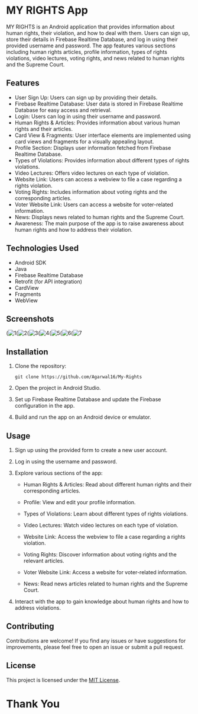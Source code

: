 # MY RIGHTS App

MY RIGHTS is an Android application that provides information about human rights, their violation, and how to deal with them. Users can sign up, store their details in Firebase Realtime Database, and log in using their provided username and password. The app features various sections including human rights articles, profile information, types of rights violations, video lectures, voting rights, and news related to human rights and the Supreme Court.

## Features

- User Sign Up: Users can sign up by providing their details.
- Firebase Realtime Database: User data is stored in Firebase Realtime Database for easy access and retrieval.
- Login: Users can log in using their username and password.
- Human Rights & Articles: Provides information about various human rights and their articles.
- Card View & Fragments: User interface elements are implemented using card views and fragments for a visually appealing layout.
- Profile Section: Displays user information fetched from Firebase Realtime Database.
- Types of Violations: Provides information about different types of rights violations.
- Video Lectures: Offers video lectures on each type of violation.
- Website Link: Users can access a webview to file a case regarding a rights violation.
- Voting Rights: Includes information about voting rights and the corresponding articles.
- Voter Website Link: Users can access a website for voter-related information.
- News: Displays news related to human rights and the Supreme Court.
- Awareness: The main purpose of the app is to raise awareness about human rights and how to address their violation.

## Technologies Used

- Android SDK
- Java
- Firebase Realtime Database
- Retrofit (for API integration)
- CardView
- Fragments
- WebView

## Screenshots

(![1](https://github.com/Agarwal16/My-Rights/assets/106222712/7b8be7f6-aadc-452f-a840-464534fdec93)(![2](https://github.com/Agarwal16/My-Rights/assets/106222712/80bea582-f33b-42e4-8eec-a15dc98ca67d)(![3](https://github.com/Agarwal16/My-Rights/assets/106222712/5a4a28ee-cae2-4f0c-96f2-b12e99fba174)(![4](https://github.com/Agarwal16/My-Rights/assets/106222712/afd0e03f-4b83-4c65-859b-6b05119948bc)(![5](https://github.com/Agarwal16/My-Rights/assets/106222712/3e1e6329-2372-4163-8e90-6ff28b891d63)(![6](https://github.com/Agarwal16/My-Rights/assets/106222712/9d4af7d4-76d4-41b3-95bc-1b3a327b2c33)(![7](https://github.com/Agarwal16/My-Rights/assets/106222712/3b5a533c-354b-4035-9ffc-fc6f757a9faa)


## Installation

1. Clone the repository:
   ```
   git clone https://github.com/Agarwal16/My-Rights
   ```

2. Open the project in Android Studio.

3. Set up Firebase Realtime Database and update the Firebase configuration in the app.

4. Build and run the app on an Android device or emulator.

## Usage

1. Sign up using the provided form to create a new user account.

2. Log in using the username and password.

3. Explore various sections of the app:

   - Human Rights & Articles: Read about different human rights and their corresponding articles.

   - Profile: View and edit your profile information.

   - Types of Violations: Learn about different types of rights violations.

   - Video Lectures: Watch video lectures on each type of violation.

   - Website Link: Access the webview to file a case regarding a rights violation.

   - Voting Rights: Discover information about voting rights and the relevant articles.

   - Voter Website Link: Access a website for voter-related information.

   - News: Read news articles related to human rights and the Supreme Court.

4. Interact with the app to gain knowledge about human rights and how to address violations.

## Contributing

Contributions are welcome! If you find any issues or have suggestions for improvements, please feel free to open an issue or submit a pull request.

## License

This project is licensed under the [MIT License](LICENSE).

# Thank You
